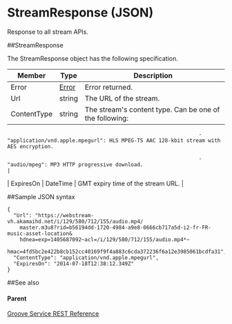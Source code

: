 # StreamResponse (JSON)     
Response to all stream APIs. 

##StreamResponse

The StreamResponse object has the following specification.

| **Member**  | **Type**                                         | **Description**                                                                           |
|-------------|--------------------------------------------------|-------------------------------------------------------------------------------------------|
| Error       | [Error](JSON_Error.md) | Error returned.                                                                           |
| Url         | string                                           | The URL of the stream.                                                                    |
| ContentType | string                                           | The stream's content type. Can be one of the following:                                   
                                                                                                                                                             
                                                                  -   "application/vnd.apple.mpegurl": HLS MPEG-TS AAC 128-kbit stream with AES encryption.  
                                                                                                                                                             
                                                                  -   "audio/mpeg": MP3 HTTP progressive download.                                           |
| ExpiresOn   | DateTime                                         | GMT expiry time of the stream URL.                                                        |

##Sample JSON syntax
```
{
  "Url": "https://webstream-vh.akamaihd.net/i/129/580/712/155/audio.mp4/
    master.m3u8?rid=b56194dd-1720-4984-a9e8-0666cb717a5d-i2-fr-FR-music-asset-location&
    hdnea=exp=1405687092~acl=/i/129/580/712/155/audio.mp4*~
    hmac=4fd5bc2e422b8cb152cc40169f9f4a883c6cda372236f6a12e3985061bcdfa31",
  "ContentType": "application/vnd.apple.mpegurl",
  "ExpiresOn": "2014-07-18T12:38:12.349Z"
}
```
##See also

#### Parent

[Groove Service REST Reference](Groove%20Service%20REST$20Reference.md)
